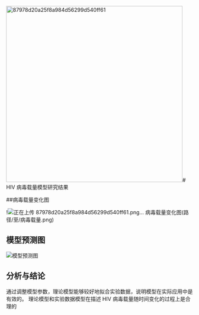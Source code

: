 <img width="476" alt="87978d20a25f8a984d56299d540ff61" src="https://github.com/user-attachments/assets/b99b1c69-d3d8-414a-9e80-1508e7154de7" /># HIV 病毒载量模型研究结果

##病毒载量变化图

!![正在上传 87978d20a25f8a984d56299d540ff61.png…]()
病毒载量变化图(路径/至/病毒载量.png)

## 模型预测图

![模型预测图](路径/到/模型预测.png)

## 分析与结论
通过调整模型参数，理论模型能够较好地拟合实验数据，说明模型在实际应用中是有效的。
理论模型和实验数据模型在描述 HIV 病毒载量随时间变化的过程上是合理的
